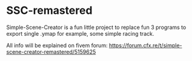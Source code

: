 # SSC-remastered
Simple-Scene-Creator is a fun little project to replace fun 3 programs to export single .ymap for example, some simple racing track.

All info will be explained on fivem forum: https://forum.cfx.re/t/simple-scene-creator-remastered/5159625
